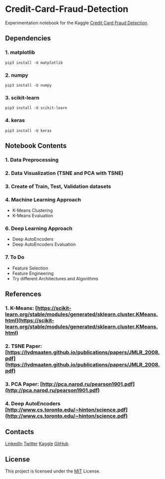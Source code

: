 # Credit-Card-Fraud-Detection

Experimentation notebook for the Kaggle [Credit Card Fraud Detection](https://www.kaggle.com/mlg-ulb/creditcardfraud).

## Dependencies
### 1. matplotlib

    pip3 install -U matplotlib
 
 ### 2. numpy
 

    pip3 install -U numpy
  
  ### 3. scikit-learn

    pip3 install -U scikit-learn

### 4. keras

    pip3 install -U keras


## Notebook Contents

### 1. Data Preprocessing
### 2. Data Visualization (TSNE and PCA with TSNE)
### 3. Create of Train, Test, Validation datasets
### 4. Machine Learning Approach

 - K-Means Clustering
 - K-Means Evaluation
### 6. Deep Learning Approach
 - Deep AutoEncoders
 - Deep AutoEncoders Evaluation
 
 ### 7. To Do
 
 - Feature Selection
 - Feature Engineering
 - Try different Architectures and Algorithms

 
 ## References
### 1. K-Means: [https://scikit-learn.org/stable/modules/generated/sklearn.cluster.KMeans.html](https://scikit-learn.org/stable/modules/generated/sklearn.cluster.KMeans.html)

### 2. TSNE Paper: [https://lvdmaaten.github.io/publications/papers/JMLR_2008.pdf](https://lvdmaaten.github.io/publications/papers/JMLR_2008.pdf) 

### 3. PCA Paper: [http://pca.narod.ru/pearson1901.pdf](http://pca.narod.ru/pearson1901.pdf)

### 4. Deep AutoEncoders [http://www.cs.toronto.edu/~hinton/science.pdf](http://www.cs.toronto.edu/~hinton/science.pdf)

 ## Contacts
 [LinkedIn](https://www.linkedin.com/in/vasilopo)
 [Twitter](https://twitter.com/vasilopo_)
 [Kaggle](https://www.kaggle.com/vasilopo)
 [GitHub](https://github.com/vasilopo)

## License
This project is licensed under the [MIT](https://choosealicense.com/licenses/mit/) License.
